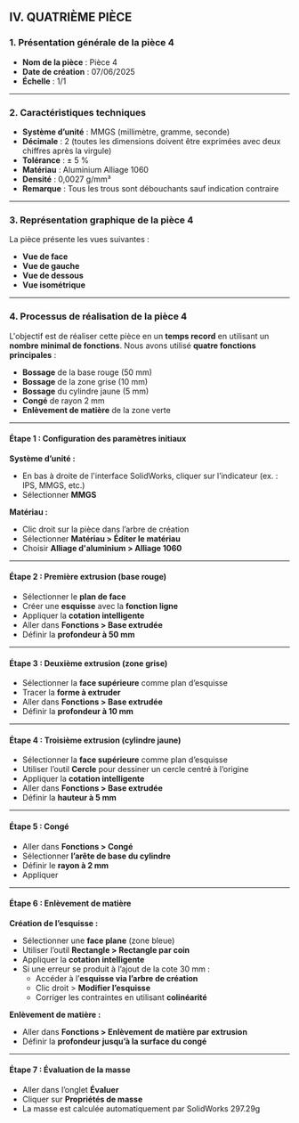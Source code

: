 ## IV. QUATRIÈME PIÈCE

### 1. Présentation générale de la pièce 4

- **Nom de la pièce** : Pièce 4  
- **Date de création** : 07/06/2025  
- **Échelle** : 1/1  

---

### 2. Caractéristiques techniques

- **Système d’unité** : MMGS (millimètre, gramme, seconde)  
- **Décimale** : 2 (toutes les dimensions doivent être exprimées avec deux chiffres après la virgule)  
- **Tolérance** : ± 5 %  
- **Matériau** : Aluminium Alliage 1060  
- **Densité** : 0,0027 g/mm³  
- **Remarque** : Tous les trous sont débouchants sauf indication contraire  

---

### 3. Représentation graphique de la pièce 4

La pièce présente les vues suivantes :

- **Vue de face**  
- **Vue de gauche**  
- **Vue de dessous**  
- **Vue isométrique**

---

### 4. Processus de réalisation de la pièce 4

L'objectif est de réaliser cette pièce en un **temps record** en utilisant un **nombre minimal de fonctions**. Nous avons utilisé **quatre fonctions principales** :

- **Bossage** de la base rouge (50 mm)  
- **Bossage** de la zone grise (10 mm)  
- **Bossage** du cylindre jaune (5 mm)  
- **Congé** de rayon 2 mm  
- **Enlèvement de matière** de la zone verte  

---

#### Étape 1 : Configuration des paramètres initiaux

**Système d’unité :**

- En bas à droite de l'interface SolidWorks, cliquer sur l’indicateur (ex. : IPS, MMGS, etc.)
- Sélectionner **MMGS**

**Matériau :**

- Clic droit sur la pièce dans l’arbre de création  
- Sélectionner **Matériau > Éditer le matériau**  
- Choisir **Alliage d'aluminium > Alliage 1060**

---

#### Étape 2 : Première extrusion (base rouge)

- Sélectionner le **plan de face**  
- Créer une **esquisse** avec la **fonction ligne**  
- Appliquer la **cotation intelligente**  
- Aller dans **Fonctions > Base extrudée**  
- Définir la **profondeur à 50 mm**

---

#### Étape 3 : Deuxième extrusion (zone grise)

- Sélectionner la **face supérieure** comme plan d’esquisse  
- Tracer la **forme à extruder**  
- Aller dans **Fonctions > Base extrudée**  
- Définir la **profondeur à 10 mm**

---

#### Étape 4 : Troisième extrusion (cylindre jaune)

- Sélectionner la **face supérieure** comme plan d’esquisse  
- Utiliser l’outil **Cercle** pour dessiner un cercle centré à l’origine  
- Appliquer la **cotation intelligente**  
- Aller dans **Fonctions > Base extrudée**  
- Définir la **hauteur à 5 mm**

---

#### Étape 5 : Congé

- Aller dans **Fonctions > Congé**  
- Sélectionner **l’arête de base du cylindre**  
- Définir le **rayon à 2 mm**  
- Appliquer

---

#### Étape 6 : Enlèvement de matière

**Création de l’esquisse :**

- Sélectionner une **face plane** (zone bleue)  
- Utiliser l’outil **Rectangle > Rectangle par coin**  
- Appliquer la **cotation intelligente**  
- Si une erreur se produit à l’ajout de la cote 30 mm :  
  - Accéder à l’**esquisse via l’arbre de création**  
  - Clic droit > **Modifier l’esquisse**  
  - Corriger les contraintes en utilisant **colinéarité**

**Enlèvement de matière :**

- Aller dans **Fonctions > Enlèvement de matière par extrusion**  
- Définir la **profondeur jusqu’à la surface du congé**

---

#### Étape 7 : Évaluation de la masse

- Aller dans l’onglet **Évaluer**  
- Cliquer sur **Propriétés de masse**  
- La masse est calculée automatiquement par SolidWorks
297.29g

